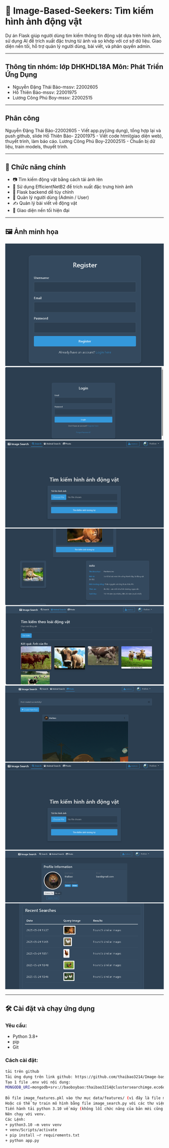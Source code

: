 # 🐾 Image-Based-Seekers: Tìm kiếm hình ảnh động vật

Dự án Flask giúp người dùng tìm kiếm thông tin động vật dựa trên hình ảnh, sử dụng AI để trích xuất đặc trưng từ ảnh và so khớp với cơ sở dữ liệu. Giao diện nền tối, hỗ trợ quản lý người dùng, bài viết, và phân quyền admin.

---
## Thông tin nhóm: lớp DHKHDL18A Môn: Phát Triển Ứng Dụng

- Nguyễn Đặng Thái Bảo-mssv: 22002605
- Hồ Thiên Bảo-mssv: 22001975
- Lương Công Phú Boy-mssv: 22002515
---
## Phân công
Nguyễn Đặng Thái Bảo-22002605	-	Viết app.py(ứng dụng), tổng hợp lại và push github, slide
Hồ Thiên Bảo- 22001975	-	Viết code html(giao diện web), thuyết trình, làm báo cáo.
Lương Công Phú Boy-22002515	-	Chuẩn bị dữ liệu, train models, thuyết trình.

---
## 🚀 Chức năng chính

- 📷 Tìm kiếm động vật bằng cách tải ảnh lên
- 🧠 Sử dụng EfficientNetB2 để trích xuất đặc trưng hình ảnh
- 🐍 Flask backend dễ tùy chỉnh
- 👤 Quản lý người dùng (Admin / User)
- ✍️ Quản lý bài viết về động vật
- 🌙 Giao diện nền tối hiện đại

---

## 🖼️ Ảnh minh họa

![Giao diện đăng ký](static/screen/dangky.png)
![Giao diện đăng nhập](static/screen/dangnhap.png)
![Giao diện ứng dụng](static/screen/giaodienchinh.png)
![Giao diện khi tìm kiếm](static/screen/giaodienkhisearch.png)
![Giao diện tìm kiếm theo tên](static/screen/giaodiensearchtheoten.png)
![Giao diện posts](static/screen/giaodienposts.png)
![Giao diện ứng dụng](static/screen/giaodienchinh.png)
![Giao diện profile](static/screen/giaodienprofile.png)
![Giao diện lịch sử](static/screen/giaodienlichsu.png)

---

## 🛠️ Cài đặt và chạy ứng dụng

### Yêu cầu:
- Python 3.8+
- pip
- Git

### Cách cài đặt:

```bash
tải trên github
Tải ứng dụng trên link github: https://github.com/thaibao3214/Image-based-Seekers hoặc link github của nhóm theo github lớp.
Tạo 1 file .env với nội dung:
MONGODB_URI=mongodb+srv://baoboybao:thaibao3214@clustersearchimge.eco6dhq.mongodb.net/clustersearchimge?retryWrites=true&w=majority
 
Bỏ file image_features.pkl vào thư mục data/features/ (vì đây là file mô hình train và nó quá 100 mb nên không thể push lên github) trong link drive: https://drive.google.com/drive/folders/1_kZ7GbcvqtgqWWVt1WaNpe19aoC5TRrJ?usp=sharing
Hoặc có thể tự train mô hình bằng file image_search.py với các thư viện tensorflow trong requirements.txt(tông thư viện khoảng 1.8 GB)
Tiến hành tải python 3.10 về máy (không lỗi chức năng của bản mới cũng như không lỗi thời).
Nên chạy với venv.
Các Lệnh:
+ python3.10 –m venv venv
+ venv/Scripts/activate
+ pip install –r requirements.txt
+ python app.py
